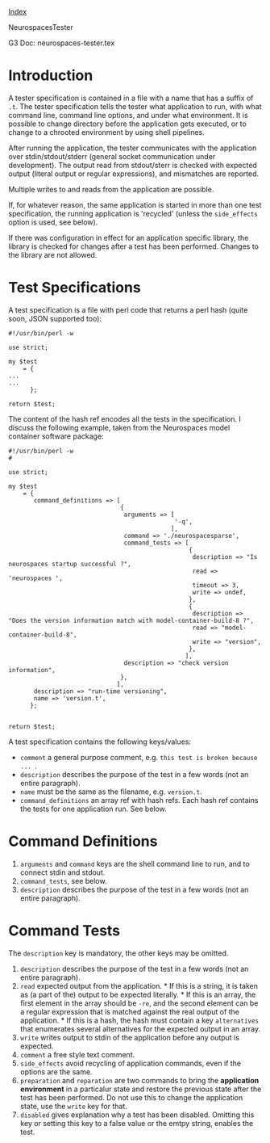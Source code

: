 [Index](Index.md)

NeurospacesTester

G3 Doc: neurospaces-tester.tex

# Introduction #

A tester specification is contained in a file with a name that has a suffix of `.t`.  The tester specification tells the tester what application to run, with what command line, command line options, and under what environment.  It is possible to change directory before the application gets executed, or to change to a chrooted environment by using shell pipelines.

After running the application, the tester communicates with the application over stdin/stdout/stderr (general socket communication under development).  The output read from stdout/sterr is checked with expected output (literal output or regular expressions), and mismatches are reported.

Multiple writes to and reads from the application are possible.

If, for whatever reason, the same application is started in more than one test specification, the running application is 'recycled' (unless the `side_effects` option is used, see below).

If there was configuration in effect for an application specific library, the library is checked for changes after a test has been performed.  Changes to the library are not allowed.

# Test Specifications #

A test specification is a file with perl code that returns a perl hash (quite soon, JSON supported too):
```
#!/usr/bin/perl -w

use strict;

my $test
    = {
...
...
      };

return $test;

```

The content of the hash ref encodes all the tests in the specification.  I discuss the following example, taken from the Neurospaces model container software package:

```
#!/usr/bin/perl -w
#

use strict;

my $test
    = {
       command_definitions => [
                               {
                                arguments => [
                                              '-q',
                                             ],
                                command => './neurospacesparse',
                                command_tests => [
                                                  {
                                                   description => "Is neurospaces startup successful ?",
                                                   read => 'neurospaces ',
                                                   timeout => 3,
                                                   write => undef,
                                                  },
                                                  {
                                                   description => "Does the version information match with model-container-build-8 ?",
                                                   read => "model-container-build-8",
                                                   write => "version",
                                                  },
                                                 ],
                                description => "check version information",
                               },
                              ],
       description => "run-time versioning",
       name => 'version.t',
      };


return $test;
```

A test specification contains the following keys/values:
  * `comment` a general purpose comment, e.g. `this test is broken because ... `.
  * `description` describes the purpose of the test in a few words (not an entire paragraph).
  * `name` must be the same as the filename, e.g. `version.t`.
  * `command_definitions` an array ref with hash refs.  Each hash ref contains the tests for one application run.  See below.

# Command Definitions #

  1. `arguments` and `command` keys are the shell command line to run, and to connect stdin and stdout.
  1. `command_tests`, see below.
  1. `description` describes the purpose of the test in a few words (not an entire paragraph).

# Command Tests #

The `description` key is mandatory, the other keys may be omitted.

  1. `description` describes the purpose of the test in a few words (not an entire paragraph).
  1. `read` expected output from the application.
    * If this is a string, it is taken as (a part of the) output to be expected literally.
    * If this is an array, the first element in the array should be `-re`, and the second element can be a regular expression that is matched against the real output of the application.
    * If this is a hash, the hash must contain a key `alternatives` that enumerates several alternatives for the expected output in an array.
  1. `write` writes output to stdin of the application before any output is expected.
  1. `comment` a free style text comment.
  1. `side_effects` avoid recycling of application commands, even if the options are the same.
  1. `preparation` and `reparation` are two commands to bring the **application environment** in a particalur state and restore the previous state after the test has been performed.  Do not use this to change the application state, use the `write` key for that.
  1. `disabled` gives explanation why a test has been disabled.  Omitting this key or setting this key to a false value or the emtpy string, enables the test.